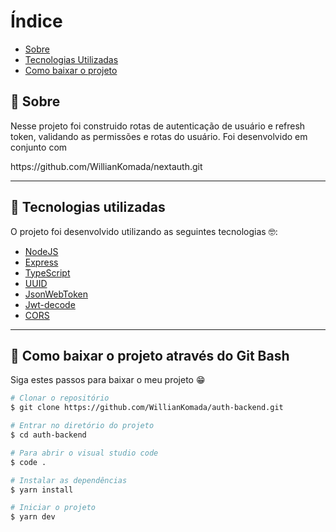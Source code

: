 # Índice

- [Sobre](#-sobre)
- [Tecnologias Utilizadas](#-tecnologias-utilizadas)
- [Como baixar o projeto](#-como-baixar-o-projeto)

## 📝 Sobre

<p>
  Nesse projeto foi construido rotas de autenticação de usuário e refresh token, validando as permissões e rotas do usuário. Foi desenvolvido em conjunto com 
</p> <a>https://github.com/WillianKomada/nextauth.git</a>

---

## 🚀 Tecnologias utilizadas

<p>O projeto foi desenvolvido utilizando as seguintes tecnologias 🤓:</p>

- [NodeJS](https://nodejs.org/en/)
- [Express](https://expressjs.com/pt-br/)
- [TypeScript](https://www.typescriptlang.org/)
- [UUID](https://github.com/uuidjs/uuid)
- [JsonWebToken](https://github.com/auth0/node-jsonwebtoken)
- [Jwt-decode](https://github.com/auth0/jwt-decode)
- [CORS](https://github.com/expressjs/cors)

---

## 📁 Como baixar o projeto através do Git Bash

<p>Siga estes passos para baixar o meu projeto 😁</p>

```bash
# Clonar o repositório
$ git clone https://github.com/WillianKomada/auth-backend.git

# Entrar no diretório do projeto
$ cd auth-backend

# Para abrir o visual studio code
$ code .

# Instalar as dependências
$ yarn install

# Iniciar o projeto
$ yarn dev
```
